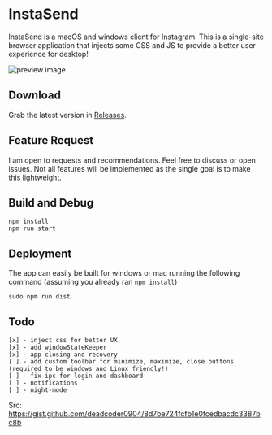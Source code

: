 # InstaSend

InstaSend is a macOS and windows client for Instagram. This is a single-site browser application that injects some CSS and JS to provide a better user experience for desktop!

![preview image](preview.gif)

## Download
Grab the latest version in [Releases](https://github.com/advra/InstaSend/releases).

## Feature Request
I am open to requests and recommendations. Feel free to discuss or open issues. Not all features will be implemented as the single goal is to make this lightweight.

## Build and Debug
```
npm install
npm run start
```

## Deployment
The app can easily be built for windows or mac running the following command (assuming you already ran `npm install`)
```
sudo npm run dist
```

## Todo
```
[x] - inject css for better UX
[x] - add windowStateKeeper
[x] - app closing and recovery
[ ] - add custom toolbar for minimize, maximize, close buttons (required to be windows and Linux friendly!)
[ ] - fix ipc for login and dashboard
[ ] - notifications
[ ] - night-mode
```


Src: https://gist.github.com/deadcoder0904/8d7be724fcfb1e0fcedbacdc3387bc8b